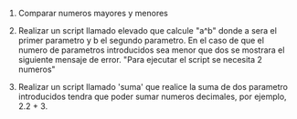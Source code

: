 1. Comparar numeros mayores y menores
   
2. Realizar un script llamado elevado que calcule "a^b" donde a sera el primer parametro y b el segundo parametro. En el caso de que el numero de parametros introducidos sea menor que dos se mostrara el siguiente mensaje de error. "Para ejecutar el script se necesita 2 numeros"

3. Realizar un script llamado 'suma' que realice la suma de dos parametro introducidos tendra que poder sumar numeros decimales, por ejemplo, 2.2 + 3.
   